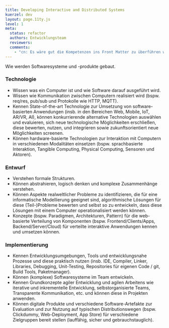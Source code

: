 ```yaml
---
title: Developing Interactive and Distributed Systems
kuerzel: dev
layout: page.11ty.js
level: 1
meta:
  status: refactor
  authors: Entwicklungsteam
  reviewers: 
  comments:
    - "cn: Es wäre gut die Kompetenzen ins Front Matter zu überführen wie bei CREA, damit sie später adressiert werden können."
---
```


Wie werden Softwaresysteme und -produkte gebaut.


### Technologie
- Wissen was ein Computer ist und wie Software darauf ausgeführt wird.
- Wissen wie Kommunikation zwischen Computern realisiert wird (bspw. req/res, pub/sub und Protokolle wie HTTP, MQTT).
- Kennen State-of-the-art Technologie zur Umsetzung von software-basierten Anwendungen (insb. in den Bereichen Web, Mobile, IoT, AR/VR, AI), können konkurrierende alternative Technologien auswählen und evaluieren, sich neue technologische Möglichkeiten erschließen, diese bewerten, nutzen, und integrieren sowie zukunftsorientiert neue Möglichkeiten screenen.
- Können hardware-basierte Technologien zur Interaktion mit Computern in verschiedenen Modalitäten einsetzen (bspw. sprachbasierte Interaktion, Tangible Computing, Physical Computing, Sensoren und Aktoren).

### Entwurf
- Verstehen formale Strukturen.
- Können abstrahieren, logisch denken und komplexe Zusammenhänge verstehen.
- Können Aspekte realweltlicher Probleme zu identifizieren, die für eine informatische Modellierung geeignet sind, algorithmische Lösungen für diese (Teil-)Probleme bewerten und selbst so zu entwickeln, dass diese Lösungen mit einem Computer operationalisiert werden können.
- Konzepte (bspw. Paradigmen, Architekturen, Pattern) für die web-basierte Verteilung von Komponenten (bspw. Frontend/Clients/Apps, Backend/Server/Cloud) für verteilte interaktive Anwendungen kennen und umsetzen können.

### Implementierung
- Kennen Entwicklungsumgebungen, Tools und entwicklungsnahe Prozesse und diese praktisch nutzen (insb. IDE, Compiler, Linker, Libraries, Debugging, Unit-Testing, Repositories für eigenen Code / git, Build Tools, Paketmanager).
- Können (komplexe) Softwaresysteme im Team entwickeln.
- Kennen Grundkonzepte agiler Entwicklung und agilen Arbeitens wie iterative und inkrementelle Entwicklung, selbstorganisierte Teams, Transparente Kommunikation, etc. und können diese in Projekten anwenden.
- Können digitale Produkte und verschiedene Software-Artefakte zur Evaluation und zur Nutzung auf typischen Distributionswegen (bspw. Clickdummy, Web-Deployment, App Store) für verschiedene Zielgruppen bereit stellen (lauffähig, sicher und gebrauchstauglich).